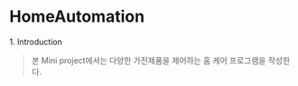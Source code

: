 
# HomeAutomation

<html></html>
1. Introduction

>본 Mini project에서는 다양한 가전제품을 제어하는 홈 케어 프로그램을 작성한다.
